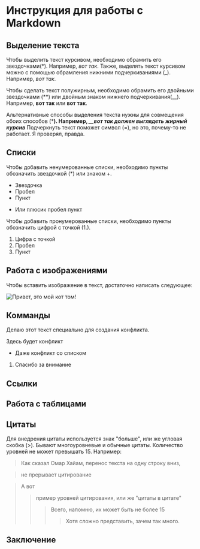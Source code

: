 # Инструкция для работы с Markdown

## Выделение текста

Чтобы выделить текст курсивом, необходимо обрамить его звездочками(*). Например, *вот так*. Также, выделять текст курсивом можно с помощью обрамления нижними подчеркиваниями (_). Например, _вот так_.

Чтобы сделать текст полужирным, необходимо обрамить его двойными звездочками (**) или двойным знаком нижнего подчеркивания(__). Например, **вот так** или __вот так__.

Альтернативные способы выделения текста нужны для совмещения обоих способов (*__). Например, *__вот так должен выглядеть жирный курсив*__
Подчеркнуть текст поможет символ (=), но это, почему-то не работает. Я проверял, правда.
## Списки

Чтобы добавить ненумерованные списки, необходимо пункты обозначить звездочкой (*) или знаком +.

* Звездочка
* Пробел
* Пункт
+ Или плюсик пробел пункт

Чтобы добавить пронумерованные списки, необходимо пункты обозначить цифрой с точкой (1.).

1. Цифра с точкой
2. Пробел
3. Пункт

## Работа с изображениями

Чтобы вставить изображение в текст, достаточно написать следующее:

![Привет, это мой кот том!](Tom.jpg)

## Комманды

Делаю этот текст специально для создания конфликта.

Здесь будет конфликт

* Даже конфликт со списком
1. Спасибо за внимание
## Ссылки

## Работа с таблицами

## Цитаты
Для внедрения цитаты используется знак "больше", или же угловая скобка (>). Бывают многоуровневые и обычные цитаты. Количество уровней не может превышать 15. Например:
>Как сказал Омар Хайам, 
перенос текста на одну строку вниз, 

>не прерывает цитирование

>А вот
>>пример уровней цитирования, или же "цитаты в цитате"
>>>Всего, напомню, их может быть не более 15
>>>>Хотя сложно представить, зачем так много.
## Заключение